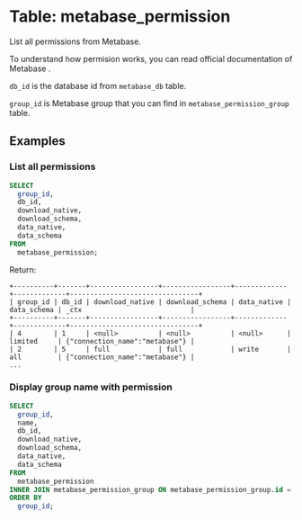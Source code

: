 # Table: metabase_permission

List all permissions from Metabase.

To understand how permision works, you can read official documentation of Metabase [](https://www.metabase.com/docs/latest/permissions/data).

`db_id` is the database id from `metabase_db` table.

`group_id` is Metabase group that you can find in `metabase_permission_group` table.

## Examples

### List all permissions

```sql
SELECT
  group_id,
  db_id,
  download_native,
  download_schema,
  data_native,
  data_schema
FROM
  metabase_permission;
```

Return:
```
+----------+-------+-----------------+-----------------+-------------+-------------+--------------------------------+
| group_id | db_id | download_native | download_schema | data_native | data_schema | _ctx                           |
+----------+-------+-----------------+-----------------+-------------+-------------+--------------------------------+
| 4        | 1     | <null>          | <null>          | <null>      | limited     | {"connection_name":"metabase"} |
| 2        | 5     | full            | full            | write       | all         | {"connection_name":"metabase"} |
...
```

### Display group name with permission

```sql
SELECT
  group_id,
  name,
  db_id,
  download_native,
  download_schema,
  data_native,
  data_schema
FROM
  metabase_permission
INNER JOIN metabase_permission_group ON metabase_permission_group.id = metabase_permission.group_id
ORDER BY
  group_id;
```

